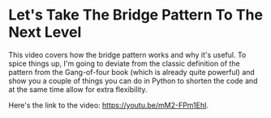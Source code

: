 # Let's Take The Bridge Pattern To The Next Level

This video covers how the bridge pattern works and why it's useful. To spice things up, I'm going to deviate from the classic definition of the pattern from the Gang-of-four book (which is already quite powerful) and show you a couple of things you can do in Python to shorten the code and at the same time allow for extra flexibility.

Here's the link to the video: https://youtu.be/mM2-FPm1EhI.
